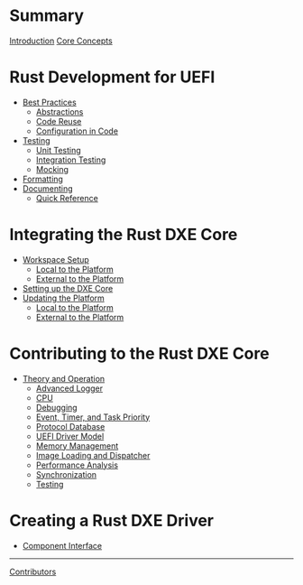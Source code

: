 # Summary

[Introduction](introduction.md)
[Core Concepts](concepts.md)

# Rust Development for UEFI

- [Best Practices](dev/principles.md)
  - [Abstractions](dev/principles/abstractions.md)
  - [Code Reuse](dev/principles/reuse.md)
  - [Configuration in Code](dev/principles/config.md)
- [Testing](dev/testing.md)
  - [Unit Testing](dev/testing/unit.md)
  - [Integration Testing](dev/testing/integration.md)
  - [Mocking]()
- [Formatting](dev/formatting.md)
- [Documenting](dev/documenting.md)
  - [Quick Reference](dev/documenting/reference.md)

# Integrating the Rust DXE Core

- [Workspace Setup](integrate/workspace.md)
  - [Local to the Platform](integrate/compile_local.md)
  - [External to the Platform](integrate/compile_external.md)
- [Setting up the DXE Core](integrate/dxe_core.md)
- [Updating the Platform](integrate/platform.md)
  - [Local to the Platform](integrate/platform_local.md)
  - [External to the Platform](integrate/platform_external.md)

# Contributing to the Rust DXE Core

- [Theory and Operation](dxe_core/operation.md)
  - [Advanced Logger]()
  - [CPU]()
  - [Debugging]()
  - [Event, Timer, and Task Priority](dxe_core/events.md)
  - [Protocol Database](dxe_core/protocol_database.md)
  - [UEFI Driver Model](dxe_core/driver_model.md)
  - [Memory Management]()
  - [Image Loading and Dispatcher](dxe_core/image_and_dispatcher.md)
  - [Performance Analysis]()
  - [Synchronization]()
  - [Testing]()

# Creating a Rust DXE Driver
- [Component Interface](driver/interface.md)

-----------
[Contributors](misc/contributors.md)
